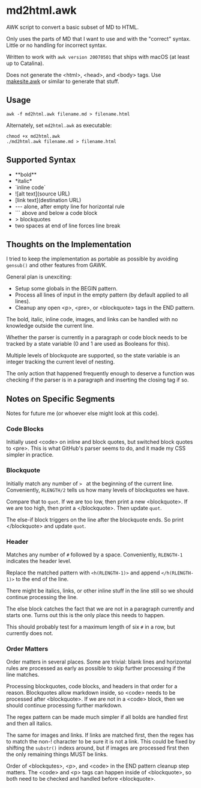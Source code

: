 # md2html.awk
AWK script to convert a basic subset of MD to HTML.  

Only uses the parts of MD that I want to use and with the "correct" syntax.  Little or no handling for incorrect syntax.

Written to work with `awk version 20070501` that ships with macOS (at least up to Catalina).

Does not generate the \<html\>, \<head\>, and \<body\> tags.  Use [makesite.awk](https://github.com/quBASIC/makesite.awk) or similar to generate that stuff.

## Usage
```
awk -f md2html.awk filename.md > filename.html
```

Alternately, set `md2html.awk` as executable:
```
chmod +x md2html.awk
./md2html.awk filename.md > filename.html
```


## Supported Syntax
- \*\*bold\*\*
- \*italic\*
- \`inline code\`
- \!\[alt text\]\(source URL\)
- \[link text\]\(destination URL\)
- \-\-\- alone, after empty line for horizontal rule
- \`\`\` above and below a code block
- \> blockquotes
- two spaces at end of line forces line break

  

## Thoughts on the Implementation
I tried to keep the implementation as portable as possible by avoiding `gensub()` and other features from GAWK.

General plan is unexciting:
- Setup some globals in the BEGIN pattern.
- Process all lines of input in the empty pattern (by default applied to all lines). 
- Cleanup any open \<p\>, \<pre\>, or \<blockquote\> tags in the END pattern.

The bold, italic, inline code, images, and links can be handled with no knowledge outside the current line.

Whether the parser is currently in a paragraph or code block needs to be tracked by a state variable (0 and 1 are used as Booleans for this).

Multiple levels of blockquote are supported, so the state variable is an integer tracking the current level of nesting.

The only action that happened frequently enough to deserve a function was checking if the parser is in a paragraph and inserting the closing tag if so.

## Notes on Specific Segments
Notes for future me (or whoever else might look at this code).

### Code Blocks
Initially used \<code\> on inline and block quotes, but switched block quotes to \<pre\>.  This is what GitHub's parser seems to do, and it made my CSS simpler in practice.

### Blockquote
Initially match any number of `> ` at the beginning of the current line.  Conveniently, `RLENGTH/2` tells us how many levels of blockquotes we have.

Compare that to `quot`.  If we are too low, then print a new \<blockquote\>.  If we are too high, then print a \<\/blockquote\>.  Then update `quot`.

The else-if block triggers on the line after the blockquote ends.  So print \<\/blockquote\> and update `quot`.

### Header
Matches any number of `#` followed by a space.  Conveniently, `RLENGTH-1` indicates the header level.

Replace the matched pattern with `<h(RLENGTH-1)>` and append `</h(RLENGTH-1)>` to the end of the line.

There might be italics, links, or other inline stuff in the line still so we should continue processing the line.

The else block catches the fact that we are not in a paragraph currently and starts one.  Turns out this is the only place this needs to happen.

This should probably test for a maximum length of six `#` in a row, but currently does not.

### Order Matters
Order matters in several places.  Some are trivial: blank lines and horizontal rules are processed as early as possible to skip further processing if the line matches.

Processing blockquotes, code blocks, and headers in that order for a reason.  Blockquotes allow markdown inside, so \<code\> needs to be processed after \<blockquote\>.  If we are not in a \<code\> block, then we should continue processing further markdown.

The regex pattern can be made much simpler if all bolds are handled first and then all italics.  

The same for images and links.  If links are matched first, then the regex has to match the non-! character to be sure it is not a link.  This could be fixed by shifting the `substr()` indexs around, but if images are processed first then the only remaining things MUST be links.

Order of \<blockqutes\>, \<p\>, and \<code\> in the END pattern cleanup step matters.  The \<code\> and \<p\> tags can happen inside of \<blockquote\>, so both need to be checked and handled before \<blockquote\>.
